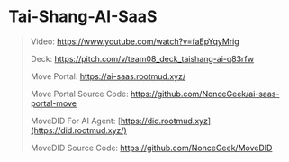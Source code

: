 # Tai-Shang-AI-SaaS

> Video: https://www.youtube.com/watch?v=faEpYqyMrig
>
> Deck: https://pitch.com/v/team08_deck_taishang-ai-q83rfw
>
> 
>
> Move Portal: https://ai-saas.rootmud.xyz/
>
> Move Portal Source Code: https://github.com/NonceGeek/ai-saas-portal-move
>
> MoveDID For AI Agent: [https://did.rootmud.xyz](https://did.rootmud.xyz/)
>
> MoveDID Source Code: https://github.com/NonceGeek/MoveDID
